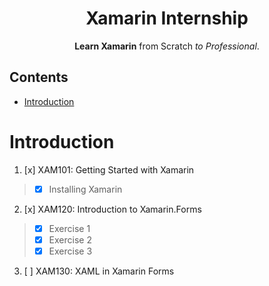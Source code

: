 <p align="center">
  <h1 align="center">Xamarin Internship</h1>
</p>

<p align="center">
  <b>Learn Xamarin</b> from Scratch <i>to Professional</i>.
</p>


## Contents
 - [Introduction](#introduction)

# Introduction

1. [x] XAM101: Getting Started with Xamarin 
> - [x] Installing Xamarin
2. [x] XAM120: Introduction to Xamarin.Forms
> - [x] Exercise 1
> - [x] Exercise 2
> - [x] Exercise 3
3. [ ] XAM130: XAML in Xamarin Forms
